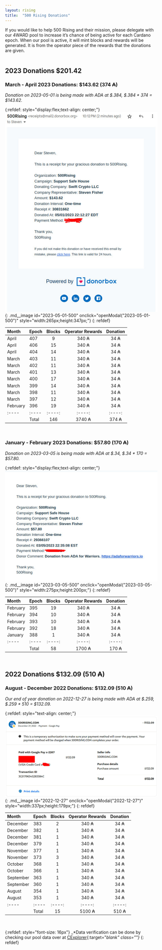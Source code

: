 ```yaml
---
layout: rising
title:  "500 Rising Donations"
---
```

If you would like to help 500 Rising and their mission, please delegate with our 4WARD pool to increase it’s chance of being active for each Cardano epoch. When our pool is active, it will mint blocks and rewards will be generated. It is from the operator piece of the rewards that the donations are given.
<br /><br />

## 2023 Donations $201.42 ##

### March - April 2023 Donations: $143.62 (374 ₳) ###
_Donation on 2023-05-01 is being made with ADA at $.384, $.384 * 374 = $143.62._

{:refdef: style="display:flex;text-align: center;"}
![Donation](/img/rising/2023-05-01-500-Donation.jpg){: .md__image id="2023-05-01-500" onclick="openModal(\"2023-05-01-500\")" style="width:265px;height:347px;"}
{: refdef}

| Month | Epoch | Blocks | Operator Rewards | Donation |
| :---- | :---- | :----: | :----: | :----: |
| April | 407 | 9 | 340 ₳ | 34 ₳ |
| April | 406 | 15 | 340 ₳ | 34 ₳ |
| April | 404 | 14 | 340 ₳ | 34 ₳ |
| March | 403 | 11 | 340 ₳ | 34 ₳ |
| March | 402 | 11 | 340 ₳ | 34 ₳ |
| March | 401 | 13 | 340 ₳ | 34 ₳ |
| March | 400 | 17 | 340 ₳ | 34 ₳ |
| March | 399 | 14 | 340 ₳ | 34 ₳ |
| March | 398 | 11 | 340 ₳ | 34 ₳ |
| March | 397 | 12 | 340 ₳ | 34 ₳ |
| February | 396 | 19 | 340 ₳ | 34 ₳ |
| :---- | :---- | :----: | :----: | :----: |
| | Total | 146 | 3740 ₳ | 374 ₳ |

<br />

### January - February 2023 Donations: $57.80 (170 ₳) ###
_Donation on 2023-03-05 is being made with ADA at $.34, $.34 * 170 = $57.80._

{:refdef: style="display:flex;text-align: center;"}
![Donation](/img/rising/2023-03-05-500-Donation.jpg){: .md__image id="2023-03-05-500" onclick="openModal(\"2023-03-05-500\")" style="width:275px;height:200px;"}
{: refdef}

| Month | Epoch | Blocks | Operator Rewards | Donation |
| :---- | :---- | :----: | :----: | :----: |
| February | 395 | 19 | 340 ₳ | 34 ₳ |
| February | 394 | 10 | 340 ₳ | 34 ₳ |
| February | 393 | 10 | 340 ₳ | 34 ₳ |
| February | 392 | 18 | 340 ₳ | 34 ₳ |
| January | 388 | 1 | 340 ₳ | 34 ₳ |
| :---- | :---- | :----: | :----: | :----: |
| | Total | 58 | 1700 ₳ | 170 ₳ |

<br />

## 2022 Donations $132.09 (510 ₳) ##

### August - December 2022 Donations: $132.09 (510 ₳) ###
_Our end of year donation on 2022-12-27 is being made with ADA at $.259, $.259 * 510 = $132.09._

{:refdef: style="text-align: center;"}
![Donation](/img/rising/2022-12-27-500-Donation.jpg){: .md__image id="2022-12-27" onclick="openModal(\"2022-12-27\")" style="width:337px;height:179px;"}
{: refdef}

| Month | Epoch | Blocks | Operator Rewards | Donation |
| :---- | :---- | :----: | :----: | :----: |
| December | 383 | 2 | 340 ₳ | 34 ₳ |
| December | 382 | 1 | 340 ₳ | 34 ₳ |
| December | 381 | 1 | 340 ₳ | 34 ₳ |
| December | 379 | 1 | 340 ₳ | 34 ₳ |
| November | 377 | 1 | 340 ₳ | 34 ₳ |
| November | 373 | 3 | 340 ₳ | 34 ₳ |
| October | 368 | 1 | 340 ₳ | 34 ₳ |
| October | 366 | 1 | 340 ₳ | 34 ₳ |
| September | 363 | 1 | 340 ₳ | 34 ₳ |
| September | 360 | 1 | 340 ₳ | 34 ₳ |
| August | 354 | 1 | 340 ₳ | 34 ₳ |
| August | 353 | 1 | 340 ₳ | 34 ₳ |
| :---- | :---- | :----: | :----: | :----: |
| | Total | 15 | 5100 ₳ | 510 ₳ |

<br /><br />
{:refdef: style="font-size: 16px"}
_*Data verification can be done by checking our pool data over at [CExplorer](https://cexplorer.io/pool/pool1kcrr7re05pwesye0zh00a4xxnsrw5c29rd82fn4qecdcqu5rue3/rewards#data){:target="_blank" class=""}_
{: refdef}
